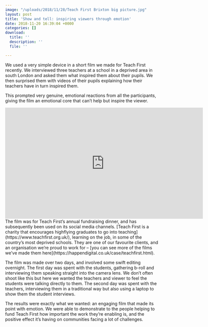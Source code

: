 ```yaml
---
image: "/uploads/2018/11/28/Teach First Brixton big picture.jpg"
layout: post
title: 'Show and tell: inspiring viewers through emotion'
date: 2018-11-20 16:39:04 +0000
categories: []
download:
  title: ''
  description: ''
  file: ''

---
```

We used a very simple device in a short film we made for Teach First recently. We interviewed three teachers at a school in a deprived area in south London and asked them what inspired them about their pupils. We then surprised them with videos of their pupils explaining how their teachers have in turn inspired them.

This prompted very genuine, emotional reactions from all the participants, giving the film an emotional core that can’t help but inspire the viewer.
<iframe src="https://player.vimeo.com/video/273661123" width="640" height="360" frameborder="0" webkitallowfullscreen mozallowfullscreen allowfullscreen></iframe>  
The film was for Teach First’s annual fundraising dinner, and has subsequently been used on its social media channels. [Teach First is a charity that encourages highflying graduates to go into teaching](https://www.teachfirst.org.uk/), learning on the job, in some of the country’s most deprived schools. They are one of our favourite clients, and an organisation we’re proud to work for – [you can see more of the films we’ve made them here](https://happendigital.co.uk/case/teachfirst.html).

The film was made over two days, and involved some swift editing overnight. The first day was spent with the students, gathering b-roll and interviewing them speaking straight into the camera lens. We don’t often shoot like this but here we wanted the teachers and viewer to feel the students were talking directly to them. The second day was spent with the teachers, interviewing them in a traditional way but also using a laptop to show them the student interviews.

The results were exactly what we wanted: an engaging film that made its point with emotion. We were able to demonstrate to the people helping to fund Teach First how important the work they’re enabling is, and the positive effect it’s having on communities facing a lot of challenges.